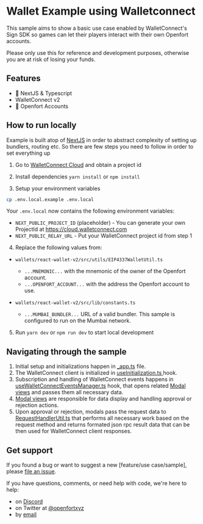# Wallet Example using Walletconnect

This sample aims to show a basic use case enabled by WalletConnect's Sign SDK so games can let their players interact with their own Openfort accounts.

Please only use this for reference and development purposes, otherwise you are at risk of losing your funds.


## Features
- 🚀 NextJS & Typescript
- WalletConnect v2
- 🏰 Openfort Accounts


## How to run locally

Example is built atop of [NextJS](https://nextjs.org/) in order to abstract complexity of setting up bundlers, routing etc. So there are few steps you need to follow in order to set everything up

1. Go to [WalletConnect Cloud](https://cloud.walletconnect.com/sign-in) and obtain a project id

2. Install dependencies `yarn install` or `npm install`

3. Setup your environment variables

```bash
cp .env.local.example .env.local
```

Your `.env.local` now contains the following environment variables:

- `NEXT_PUBLIC_PROJECT_ID` (placeholder) - You can generate your own ProjectId at https://cloud.walletconnect.com
- `NEXT_PUBLIC_RELAY_URL` - Put your WalletConnect project id from step 1

4. Replace the following values from:

- `wallets/react-wallet-v2/src/utils/EIP4337WalletUtil.ts`
    - `...MNEMONIC...` with the mnemonic of the owner of the Openfort account.
    - `...OPENFORT_ACCOUNT...` with the address the Openfort account to use.

- `wallets/react-wallet-v2/src/lib/constants.ts`
    - `...MUMBAI_BUNDLER...` URL of a valid bundler. This sample is configured to run on the Mumbai network.

5. Run `yarn dev` or `npm run dev` to start local development


## Navigating through the sample

1. Initial setup and initializations happen in [_app.ts](src/pages/_app.tsx) file.
2. The WalletConnect client is initialized in [useInitialization.ts ](src/hooks/useInitialization.ts) hook.
3. Subscription and handling of WalletConnect events happens in [useWalletConnectEventsManager.ts](src/hooks/useWalletConnectEventsManager.ts) hook, that opens related [Modal views](src/views) and passes them all necessary data.
4. [Modal views](src/views) are responsible for data display and handling approval or rejection actions.
5. Upon approval or rejection, modals pass the request data to [RequestHandlerUtil.ts](src/utils/RequestHandlerUtil.ts) that performs all necessary work based on the request method and returns formated json rpc result data that can be then used for WalletConnect client responses.

## Get support
If you found a bug or want to suggest a new [feature/use case/sample], please [file an issue](../../../issues).

If you have questions, comments, or need help with code, we're here to help:
- on [Discord](https://discord.com/invite/t7x7hwkJF4)
- on Twitter at [@openfortxyz](https://twitter.com/openfortxyz)
- by [email](mailto:support+github@openfort.xyz)
